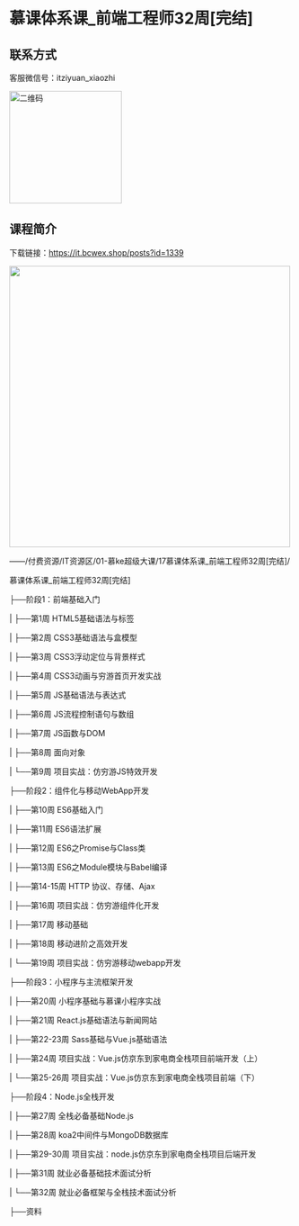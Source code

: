 # 慕课体系课_前端工程师32周[完结]

## 联系方式

客服微信号：itziyuan_xiaozhi

<img src="https://ziyuanyun.oss-cn-guangzhou.aliyuncs.com/common/20240614073449/666b82192834a.jpg" width="200" height="200" alt="二维码">

## 课程简介

下载链接：https://it.bcwex.shop/posts?id=1339

<img src="https://ziyuanyun.oss-cn-guangzhou.aliyuncs.com/yun/20240515153708/6644662421f94.jpg" width="500" alt="">

  ——/付费资源/IT资源区/01-慕ke超级大课/17慕课体系课_前端工程师32周[完结]/

 慕课体系课_前端工程师32周[完结]





 ├──阶段1：前端基础入门

 | ├──第1周 HTML5基础语法与标签

 | ├──第2周 CSS3基础语法与盒模型

 | ├──第3周 CSS3浮动定位与背景样式

 | ├──第4周 CSS3动画与穷游首页开发实战

 | ├──第5周 JS基础语法与表达式

 | ├──第6周 JS流程控制语句与数组

 | ├──第7周 JS函数与DOM

 | ├──第8周 面向对象

 | └──第9周 项目实战：仿穷游JS特效开发

 ├──阶段2：组件化与移动WebApp开发

 | ├──第10周 ES6基础入门

 | ├──第11周 ES6语法扩展

 | ├──第12周 ES6之Promise与Class类

 | ├──第13周 ES6之Module模块与Babel编译

 | ├──第14-15周 HTTP 协议、存储、Ajax

 | ├──第16周 项目实战：仿穷游组件化开发

 | ├──第17周 移动基础

 | ├──第18周 移动进阶之高效开发

 | └──第19周 项目实战：仿穷游移动webapp开发

 ├──阶段3：小程序与主流框架开发

 | ├──第20周 小程序基础与慕课小程序实战

 | ├──第21周 React.js基础语法与新闻网站

 | ├──第22-23周 Sass基础与Vue.js基础语法

 | ├──第24周 项目实战：Vue.js仿京东到家电商全栈项目前端开发（上）

 | └──第25-26周 项目实战：Vue.js仿京东到家电商全栈项目前端（下）

 ├──阶段4：Node.js全栈开发

 | ├──第27周 全栈必备基础Node.js

 | ├──第28周 koa2中间件与MongoDB数据库

 | ├──第29-30周 项目实战：node.js仿京东到家电商全栈项目后端开发

 | ├──第31周 就业必备基础技术面试分析

 | └──第32周 就业必备框架与全栈技术面试分析

 ├──资料

  